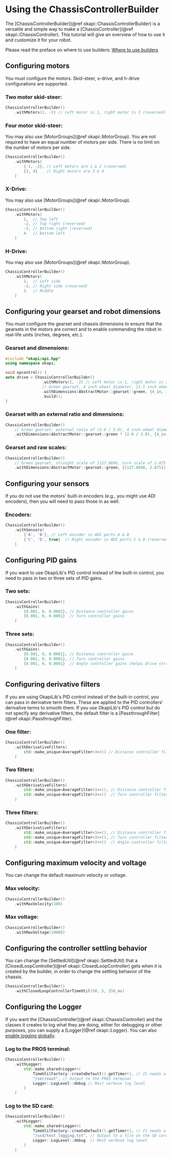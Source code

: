 # Using the ChassisControllerBuilder

The [ChassisControllerBuilder](@ref okapi::ChassisControllerBuilder) is a
versatile and simple way to make a
[ChassisController](@ref okapi::ChassisController). This tutorial will give an
overview of how to use it and customize it for your robot.

Please read the preface on where to use builders:
[Where to use builders](docs/tutorials/concepts/builders-and-tasks.md)

## Configuring motors

You must configure the motors. Skid-steer, x-drive, and h-drive configurations are supported.

### Two motor skid-steer:

```cpp
ChassisControllerBuilder()
    .withMotors(1, -2) // Left motor is 1, right motor is 2 (reversed)
```

### Four motor skid-steer:

You may also use [MotorGroups](@ref okapi::MotorGroup). You are not required to have an equal
number of motors per side. There is no limit on the number of motors per side.

```cpp
ChassisControllerBuilder()
    .withMotors(
        {-1, -2}, // Left motors are 1 & 2 (reversed)
        {3, 4}    // Right motors are 3 & 4
    )
```

### X-Drive:

You may also use [MotorGroups](@ref okapi::MotorGroup).

```cpp
ChassisControllerBuilder()
    .withMotors(
        1,  // Top left
        -2, // Top right (reversed)
        -3, // Bottom right (reversed)
        4   // Bottom left
    )
```

### H-Drive:

You may also use [MotorGroups](@ref okapi::MotorGroup).

```cpp
ChassisControllerBuilder()
    .withMotors(
        1,  // Left side
        -2, // Right side (reversed)
        3   // Middle
    )
```

## Configuring your gearset and robot dimensions

You must configure the gearset and chassis dimensions to ensure that the gearsets in the
motors are correct and to enable commanding the robot in real-life units (inches, degrees, etc.).

### Gearset and dimensions:

```cpp
#include "okapi/api.hpp"
using namespace okapi;

void opcontrol() {
auto drive = ChassisControllerBuilder()
                .withMotors(1, -2) // Left motor is 1, right motor is 2 (reversed)
                // Green gearset, 4 inch wheel diameter, 11.5 inch wheelbase
                .withDimensions(AbstractMotor::gearset::green, {4_in, 11.5_in})
                .build();
}
```

### Gearset with an external ratio and dimensions:

```cpp
ChassisControllerBuilder()
    // Green gearset, external ratio of (2.0 / 3.0), 4 inch wheel diameter, 11.5 inch wheelbase
    .withDimensions(AbstractMotor::gearset::green * (2.0 / 3.0), {4_in, 11.5_in})
```

### Gearset and raw scales:

```cpp
ChassisControllerBuilder()
    // Green gearset, straight scale of 1127.8696, turn scale of 2.875
    .withDimensions(AbstractMotor::gearset::green, {1127.8696, 2.875})
```

## Configuring your sensors

If you do not use the motors' built-in encoders (e.g., you might use ADI
encoders), then you will need to pass those in as well.

### Encoders:

```cpp
ChassisControllerBuilder()
    .withSensors(
        {'A', 'B'}, // Left encoder in ADI ports A & B
        {'C', 'D', true}  // Right encoder in ADI ports C & D (reversed)
    )
```

## Configuring PID gains

If you want to use OkapiLib's PID control instead of the built-in control, you
need to pass in two or three sets of PID gains.

### Two sets:

```cpp
ChassisControllerBuilder()
    .withGains(
        {0.001, 0, 0.0001}, // Distance controller gains
        {0.001, 0, 0.0001}  // Turn controller gains
    )
```

### Three sets:

```cpp
ChassisControllerBuilder()
    .withGains(
        {0.001, 0, 0.0001}, // Distance controller gains
        {0.001, 0, 0.0001}, // Turn controller gains
        {0.001, 0, 0.0001}  // Angle controller gains (helps drive straight)
    )
```

## Configuring derivative filters

If you are using OkapiLib's PID control instead of the built-in control, you can
pass in derivative term filters. These are applied to the PID controllers'
derivative terms to smooth them. If you use OkapiLib's PID control but do not
specify any derivative filters, the default filter is a
[PassthroughFilter](@ref okapi::PassthroughFilter).

### One filter:

```cpp
ChassisControllerBuilder()
    .withDerivativeFilters(
        std::make_unique<AverageFilter<3>>() // Distance controller filter
    )
```

### Two filters:

```cpp
ChassisControllerBuilder()
    .withDerivativeFilters(
        std::make_unique<AverageFilter<3>>(), // Distance controller filter
        std::make_unique<AverageFilter<3>>()  // Turn controller filter
    )
```

### Three filters:

```cpp
ChassisControllerBuilder()
    .withDerivativeFilters(
        std::make_unique<AverageFilter<3>>(), // Distance controller filter
        std::make_unique<AverageFilter<3>>(), // Turn controller filter
        std::make_unique<AverageFilter<3>>()  // Angle controller filter
    )
```

## Configuring maximum velocity and voltage

You can change the default maximum velocity or voltage.

### Max velocity:

```cpp
ChassisControllerBuilder()
    .withMaxVelocity(100)
```

### Max voltage:

```cpp
ChassisControllerBuilder()
    .withMaxVoltage(10000)
```

## Configuring the controller settling behavior

You can change the [SettledUtil](@ref okapi::SettledUtil) that a
[ClosedLoopController](@ref okapi::ClosedLoopController) gets when it is created by the builder,
in order to change the settling behavior of the chassis.

```cpp
ChassisControllerBuilder()
    .withClosedLoopControllerTimeUtil(50, 5, 250_ms)
```

## Configuring the Logger

If you want the [ChassisController](@ref okapi::ChassisController) and the classes it creates to log
what they are doing, either for debugging or other purposes, you can supply a
[Logger](@ref okapi::Logger). You can also
[enable logging globally](docs/tutorials/concepts/logging.md).

### Log to the PROS terminal:

```cpp
ChassisControllerBuilder()
    .withLogger(
        std::make_shared<Logger>(
            TimeUtilFactory::createDefault().getTimer(), // It needs a Timer
            "/ser/sout", // Output to the PROS terminal
            Logger::LogLevel::debug // Most verbose log level
        )
    )
```

### Log to the SD card:

```cpp
ChassisControllerBuilder()
    .withLogger(
        std::make_shared<Logger>(
            TimeUtilFactory::createDefault().getTimer(), // It needs a Timer
            "/usd/test_logging.txt", // Output to a file on the SD card
            Logger::LogLevel::debug  // Most verbose log level
        )
    )
```
